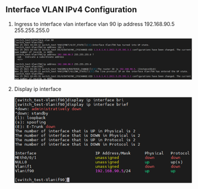 Interface VLAN IPv4 Configuration
---
1. Ingress to interface vlan
        interface vlan 90
         ip address 192.168.90.5 255.255.255.0

    ![png](./images/4.setipinterfacevlan.png)

2. Display ip interface

    ![png](./images/5.displayipinterfacevlan.png)
